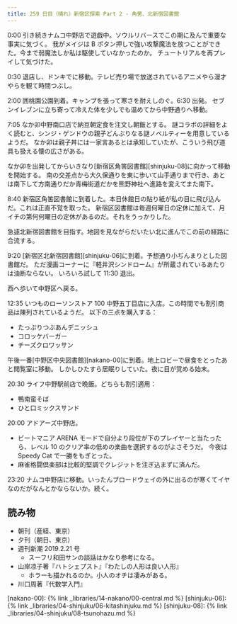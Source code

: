 ```yaml
---
title: 259 日目（晴れ）新宿区探索 Part 2 - 角筈、北新宿図書館
---
```


0:00 引き続きナムコ中野店で遊戯中。ソウルリバースでこの期に及んで重要な事実に気づく。
我がメイジは B ボタン押しで強い攻撃魔法を放つことができた。今まで弱魔法しか私は駆使していなかったのか。
チュートリアルを再プレイして気づけた。

0:30 退店し、ドンキでに移動。テレビ売り場で放送されているアニメやら漫才やらを観て時間つぶし。

2:00 囲桃園公園到着。キャンプを張って寒さを耐えしのぐ。6:30 出発。
セブンイレブンに立ち寄って冷えた体を少しでも温めてから中野通りへ移動。

7:05 なか卯中野南口店で納豆朝定食を注文し朝飯とする。
謎コラボの詳細をよく読むと、シンジ・ゲンドウの親子どんぶりなる謎ノベルティーを用意しているようだ。
なか卯は親子丼には一家言あるとは承知していたが、こういう飛び道具も扱える懐の広さがある。

なか卯を出発してからいきなり[新宿区角筈図書館][shinjuku-08]に向かって移動を開始する。
南の交差点から大久保通りを東に歩いて山手通りまで行き、あとは南下して方南通りだか青梅街道だかを熊野神社へ進路を変えてまた南下。

8:40 新宿区角筈図書館に到着した。本日休館日の貼り紙が私の目に飛び込んだ。これは正直不覚を取った。
新宿区図書館は毎週何曜日の定休に加えて、月イチの第何何曜日の定休があるのだ。それをうっかりした。

急遽北新宿図書館を目指す。地図を見ながらだいたい北に進んでこの前の経路に合流する。

9:20 [新宿区北新宿図書館][shinjuku-06]に到着。予想通り小ぢんまりとした図書館だ。
ただ漫画コーナーに『軽井沢シンドローム』が所蔵されているあたりは油断ならない。
いろいろ試して 11:30 退出。

西へ歩いて中野区へ戻る。

12:35 いつものローソンストア 100 中野五丁目店に入店。この時間でも割引商品は陳列されているようだ。
以下の三点を購入する：

* たっぷりつぶあんデニッシュ
* コロッケバーガー
* チーズクロワッサン

午後一番[中野区中央図書館][nakano-00]に到着。地上ロビーで昼食をとったあと閲覧室に移動。
しかしひたすら居眠りしていた。夜に目が覚める始末。

20:30 ライフ中野駅前店で晩飯。どちらも割引適用：

* 鴨南蛮そば
* ひと口ミックスサンド

20:00 アドアーズ中野店。

* ビートマニア ARENA モードで自分より段位が下のプレイヤーと当たったら、レベル 10 のクリア率の低めの楽曲を選択するのがよさそうだ。
  今夜は Speedy Cat で一勝をもぎとった。
* 麻雀格闘倶楽部は比較的堅調でクレジットを注ぎ込まずに済んだ。

23:20 ナムコ中野店に移動。いったんブロードウェイの外に出るのが寒くてイヤなのだがなんとかならないか。続く。

## 読み物

* 朝刊（産経、東京）
* 夕刊（朝日、東京）
* 週刊新潮 2019.2.21 号
  * スーフリ和田サンの談話はかなり参考になる。
* 山岸凉子著『ハトシェプスト』『わたしの人形は良い人形』
  * ホラーも描かれるのか。小人のオチは凄みがある。
* 川口周著『代数学入門』

[nakano-00]: {% link _libraries/14-nakano/00-central.md %}
[shinjuku-06]: {% link _libraries/04-shinjuku/06-kitashinjuku.md %}
[shinjuku-08]: {% link _libraries/04-shinjuku/08-tsunohazu.md %}
